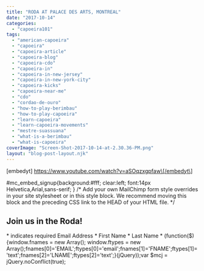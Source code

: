 ```yaml
---
title: "RODA AT PALACE DES ARTS, MONTREAL"
date: "2017-10-14"
categories: 
  - "capoeira101"
tags: 
  - "american-capoeira"
  - "capoeira"
  - "capoeira-article"
  - "capoeira-blog"
  - "capoeira-cdo"
  - "capoeira-in"
  - "capoeira-in-new-jersey"
  - "capoeira-in-new-york-city"
  - "capoeira-kicks"
  - "capoeira-near-me"
  - "cdo"
  - "cordao-de-ouro"
  - "how-to-play-berimbau"
  - "how-to-play-capoeira"
  - "learn-capoeira"
  - "learn-capoeira-movements"
  - "mestre-suassuana"
  - "what-is-a-berimbau"
  - "what-is-capoeira"
coverImage: "Screen-Shot-2017-10-14-at-2.30.36-PM.png"
layout: "blog-post-layout.njk"
---
```


\[embedyt\] https://www.youtube.com/watch?v=aSOqzxgpfaw\[/embedyt\]

#mc\_embed\_signup{background:#fff; clear:left; font:14px Helvetica,Arial,sans-serif; } /\* Add your own MailChimp form style overrides in your site stylesheet or in this style block. We recommend moving this block and the preceding CSS link to the HEAD of your HTML file. \*/

## Join us in the Roda!

\* indicates required Email Address \* First Name \* Last Name \* (function($) {window.fnames = new Array(); window.ftypes = new Array();fnames\[0\]='EMAIL';ftypes\[0\]='email';fnames\[1\]='FNAME';ftypes\[1\]='text';fnames\[2\]='LNAME';ftypes\[2\]='text';}(jQuery));var $mcj = jQuery.noConflict(true);